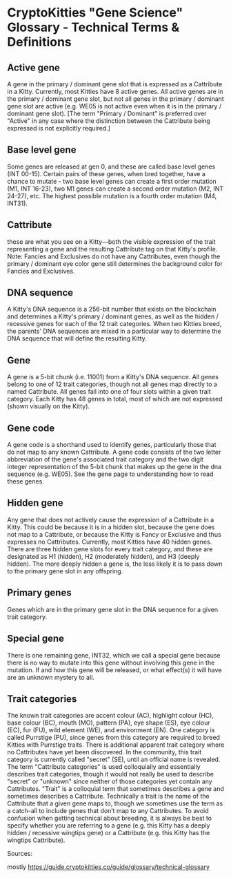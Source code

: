 # CryptoKitties "Gene Science" Glossary - Technical Terms & Definitions

## Active gene
A gene in the primary / dominant gene slot that is expressed as a Cattribute in a Kitty. 
Currently, most Kitties have 8 active genes.
All active genes are in the primary / dominant gene slot, but not all genes in the primary / dominant gene slot are active 
(e.g. WE05 is not active even when it is in the primary / dominant gene slot). 
[The term "Primary / Dominant" is preferred over "Active" in any case where the distinction between 
the Cattribute being expressed is not explicitly required.]

## Base level gene 
Some genes are released at gen 0, and these are called base level genes (INT 00-15). 
Certain pairs of these genes, when bred together, have a chance to mutate - 
two base level genes can create a first order mutation (M1, INT 16-23), two M1 genes can create a second order mutation (M2, INT 24-27), etc. 
The highest possible mutation is a fourth order mutation (M4, INT31).

## Cattribute
these are what you see on a Kitty—both the visible expression of the trait representing a gene and the resulting Cattribute tag
on that Kitty's profile. Note: Fancies and Exclusives do not have any Cattributes, 
even though the primary / dominant eye color gene still determines the background color for Fancies and Exclusives.

## DNA sequence 
A Kitty's DNA sequence is a 256-bit number that exists on the blockchain and determines a Kitty's primary / dominant genes, 
as well as the hidden / recessive genes for each of the 12 trait categories. 
When two Kitties breed, the parents' DNA sequences are mixed in a particular way to determine the DNA sequence 
that will define the resulting Kitty. 

## Gene 
A gene is a 5-bit chunk (i.e. 11001) from a Kitty's DNA sequence. All genes belong to one of 12 trait categories, 
though not all genes map directly to a named Cattribute. All genes fall into one of four slots within a given trait category. 
Each Kitty has 48 genes in total, most of which are not expressed (shown visually on the Kitty).

## Gene code
A gene code is a shorthand used to identify genes, particularly those that do not map to any known Cattribute.
A gene code consists of the two letter abbreviation of the gene's associated trait category 
and the two digit integer representation of the 5-bit chunk that makes up the gene in the dna sequence  (e.g. WE05). 
See the gene page to understanding how to read these genes. 

## Hidden gene 
Any gene that does not actively cause the expression of a Cattribute in a Kitty. 
This could be because it is in a hidden slot, because the gene does not map to a Cattribute,
or because the Kitty is Fancy or Exclusive and thus expresses no Cattributes. 
Currently, most Kitties have 40 hidden genes. There are three hidden gene slots for every trait category,
and these are designated as H1 (hidden), H2 (moderately hidden), and H3 (deeply hidden). 
The more deeply hidden a gene is, the less likely it is to pass down to the primary gene slot in any offspring.

## Primary genes
Genes which are in the primary gene slot in the DNA sequence for a given trait category. 

## Special gene
There is one remaining gene, INT32, which we call a special gene because there is no way to mutate into this gene 
without involving this gene in the mutation. If and how this gene will be released, 
or what effect(s) it will have are an unknown mystery to all.

## Trait categories
The known trait categories are accent colour (AC), highlight colour (HC), base colour (BC), mouth (MO), pattern (PA), 
eye shape (ES), eye colour (EC), fur (FU), wild element (WE), and environment (EN).
One category is called Purrstige (PU), since genes from this category are required to breed Kitties with Purrstige traits. 
There is additional apparent trait category where no Cattributes have yet been discovered. 
In the community, this trait category is currently called "secret" (SE), until an official name is revealed. 
The term "Cattribute categories" is used colloquially and essentially describes trait categories, 
though it would not really be used to describe "secret" or "unknown" since neither of those categories yet contain any Cattributes.
"Trait" is a colloquial term that sometimes describes a gene and sometimes describes a Cattribute. 
Technically a trait is the name of the Cattribute that a given gene maps to, though we sometimes use the term as a catch-all 
to include genes that don’t map to any Cattributes. To avoid confusion when getting technical about breeding, 
it is always be best to specify whether you are referring to a gene (e.g. this Kitty has a deeply hidden / recessive wingtips gene) 
or a Cattribute (e.g. this Kitty has the wingtips Cattribute).



Sources:

mostly <https://guide.cryptokitties.co/guide/glossary/technical-glossary>
